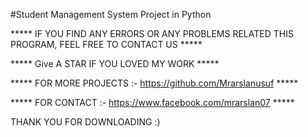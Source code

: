 #Student Management System Project in Python

***** IF YOU FIND ANY ERRORS OR ANY PROBLEMS RELATED THIS PROGRAM, FEEL FREE TO CONTACT US *****  

***** Give A STAR IF YOU LOVED MY WORK *****

***** FOR MORE PROJECTS :- https://github.com/Mrarslanusuf  *****

***** FOR CONTACT :- https://www.facebook.com/mrarslan07  *****



THANK YOU FOR DOWNLOADING :) 